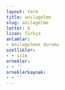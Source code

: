 ```yaml
---
layout: term
title: anılagelme
slug: anilagelme
letter: A
lisan: Türkçe
anlamlar:
- Anılagelmek durumu
ozellikler:
- - isim
ornekler:
- - ''
orneklerkaynak:
- - ''
---
```

